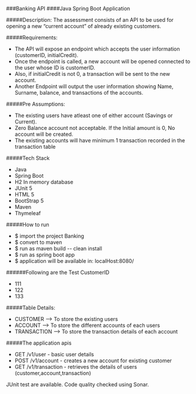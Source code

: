 ###Banking API
####Java Spring Boot Application

#####Description:
The assessment consists of an API to be used for opening a new “current account” of already existing 
customers.

#####Requirements:

* The API will expose an endpoint which accepts the user information (customerID, 
initialCredit).
* Once the endpoint is called, a new account will be opened connected to the user whose ID is 
customerID.
* Also, if initialCredit is not 0, a transaction will be sent to the new account.
* Another Endpoint will output the user information showing Name, Surname, balance, and 
transactions of the accounts.

#####Pre Assumptions:
* The existing users have atleast one of either account (Savings or Current).
* Zero Balance account not acceptable. If the Initial amount is 0, No account will be created.
* The existing accounts will have minimum 1 transaction recorded in the transaction table

#####Tech Stack
* Java
* Spring Boot
* H2 In memory database
* JUnit 5
* HTML 5
* BootStrap 5
* Maven
* Thymeleaf

#####How to run

* $ import the project Banking
* $ convert to maven
* $ run as maven build -- clean install
* $ run as spring boot app
* $ application will be available in: localHost:8080/

######Following are the Test CustomerID
* 111
* 122
* 133

#####Table Details:

* CUSTOMER --> To store the existing users
* ACCOUNT --> To store the different accounts of each users
* TRANSACTION --> To store the transaction details of each account

#####The application apis

* GET /v1/user - basic user details 
* POST /v1/account - creates a new account for existing customer
* GET /v1/transaction - retrieves the details of users (customer,account,transaction)

JUnit test are available.
Code quality checked using Sonar.